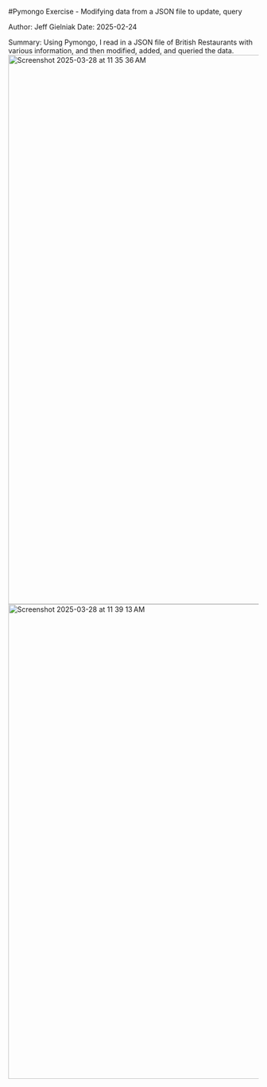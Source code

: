 #Pymongo Exercise - Modifying data from a JSON file to update, query

Author: Jeff Gielniak
Date: 2025-02-24

Summary: Using Pymongo, I read in a JSON file of British Restaurants with various information, and then modified, added, and queried the data.
<img width="1106" alt="Screenshot 2025-03-28 at 11 35 36 AM" src="https://github.com/user-attachments/assets/17eef10f-4924-4087-9bba-c2e75861f50b" />
<img width="956" alt="Screenshot 2025-03-28 at 11 39 13 AM" src="https://github.com/user-attachments/assets/90002ba0-0d6c-4492-a9d8-4a1ad7a28c07" />
